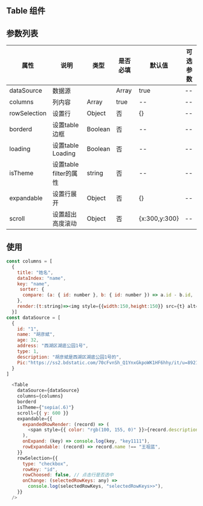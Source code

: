 


## Table 组件


## 参数列表

属性 | 说明 | 类型| 是否必填 | 默认值 | 可选参数 
|-|-|-|-|-|-|
dataSource | 数据源 | | Array |  true |  -- | -- 
columns | 列内容 |  Array | true | --  | --
rowSelection| 设置行 | Object | 否  | {} | --
borderd | 设置table边框 | Boolean | 否 | -- | -- 
loading | 设置table Loading | Boolean | 否 | -- | -- 
isTheme | 设置table filter的属性 | string | 否 | -- | -- 
expandable| 设置行展开 | Object | 否  | {} | --
scroll| 设置超出高度滚动| Object | 否 | {x:300,y:300} | --



## 使用
```js
const columns = [
  {
    title: "姓名",
    dataIndex: "name",
    key: "name",
     sorter: {
      compare: (a: { id: number }, b: { id: number }) => a.id - b.id,
    },
    render:(t:string)=><img style={{width:150,height:150}} src={t} alt={t}></img>
  }]
const dataSource = [
  {
    id: "1",
    name: "胡彦斌",
    age: 32,
    address: "西湖区湖底公园1号",
    type: 1,
    description: "胡彦斌是西湖区湖底公园1号的",
    Pic:"https://ss2.bdstatic.com/70cFvnSh_Q1YnxGkpoWK1HF6hhy/it/u=892160461,3145855963&fm=26&gp=0.jpg",
  }
]

  <Table
    dataSource={dataSource}
    columns={columns}
    borderd
    isTheme={"sepia(.6)"}
    scroll={{ y: 600 }}
    expandable={{
      expandedRowRender: (record) => (
        <span style={{ color: "rgb(100, 155, 0)" }}>{record.description}</span>
      ),
      onExpand: (key) => console.log(key, "key1111"),
      rowExpandable: (record) => record.name !== "王祖蓝",
    }}
    rowSelection={{
      type: "checkbox",
      rowKey: "id",
      rowChoosed: false, // 点击行是否选中
      onChange: (selectedRowKeys: any) =>
        console.log(selectedRowKeys, "selectedRowKeys>>"),
    }}
  />
  ```
